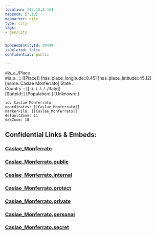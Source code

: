 ```yaml
---
location: [45.12,8.45] 
mapzoom: [7,12] 
mapmarker: city 
type: City
tags:
- geo/City


SpocWebEntityId: 29499
isDeleted: false
confidential: public

---
```

#is_a_/Place  
#is_a_ :: [[Place]] 
[has_place_longitude::8.45] 
[has_place_latitude::45.12] 
[name::Caslae Monferrato] 
State ::  
Country :: [[../../../../../Italy]]  
[StateId::] 
[Population::] 
[Unknown::] 


```leaflet
id: Caslae Monferrato
coordinates: [[Caslae_Monferrato]] 
markerFile: [[Caslae_Monferrato]] 
defaultZoom: 11 
maxZoom: 18
```


## Confidential Links & Embeds: 

### [Caslae_Monferrato](/_Standards/Earth/Continent/Europe/Europe~South/Italy/regions~Italy/Piedmont/Alessandria.Province/City/Caslae_Monferrato.md) 

### [Caslae_Monferrato.public](/_public/Earth/Continent/Europe/Europe~South/Italy/regions~Italy/Piedmont/Alessandria.Province/City/Caslae_Monferrato.public.md) 

### [Caslae_Monferrato.internal](/_internal/Earth/Continent/Europe/Europe~South/Italy/regions~Italy/Piedmont/Alessandria.Province/City/Caslae_Monferrato.internal.md) 

### [Caslae_Monferrato.protect](/_protect/Earth/Continent/Europe/Europe~South/Italy/regions~Italy/Piedmont/Alessandria.Province/City/Caslae_Monferrato.protect.md) 

### [Caslae_Monferrato.private](/_private/Earth/Continent/Europe/Europe~South/Italy/regions~Italy/Piedmont/Alessandria.Province/City/Caslae_Monferrato.private.md) 

### [Caslae_Monferrato.personal](/_personal/Earth/Continent/Europe/Europe~South/Italy/regions~Italy/Piedmont/Alessandria.Province/City/Caslae_Monferrato.personal.md) 

### [Caslae_Monferrato.secret](/_secret/Earth/Continent/Europe/Europe~South/Italy/regions~Italy/Piedmont/Alessandria.Province/City/Caslae_Monferrato.secret.md)

